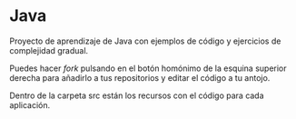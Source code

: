# Java
Proyecto de aprendizaje de Java con ejemplos de código y ejercicios de complejidad gradual.

Puedes hacer *fork* pulsando en el botón homónimo de la esquina superior derecha para añadirlo a tus repositorios y editar el código a tu antojo.

Dentro de la carpeta src están los recursos con el código para cada aplicación.
